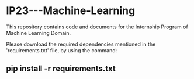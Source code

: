 # IP23---Machine-Learning
This repository contains code and documents for the Internship Program of Machine Learning Domain.

Please download the required dependencies mentioned in the 'requirements.txt' file, by using the command:

## pip install -r requirements.txt
